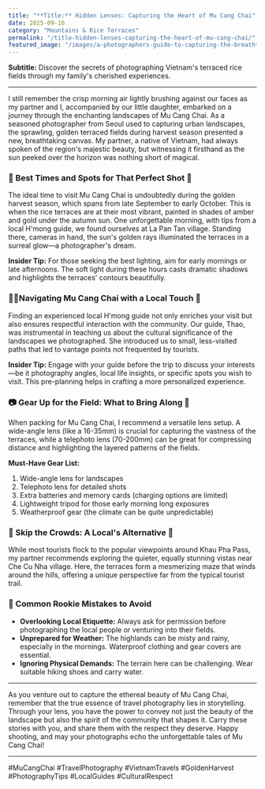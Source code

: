 ```yaml
---
title: "**Title:** Hidden Lenses: Capturing the Heart of Mu Cang Chai"
date: 2025-09-16
category: "Mountains & Rice Terraces"
permalink: "/title-hidden-lenses-capturing-the-heart-of-mu-cang-chai/"
featured_image: "/images/a-photographers-guide-to-capturing-the-breathtaking-sculpted-landscapes-of-mu-cang-chai-211556.jpg"
---
```


**Subtitle:** Discover the secrets of photographing Vietnam's terraced rice fields through my family's cherished experiences.

---

I still remember the crisp morning air lightly brushing against our faces as my partner and I, accompanied by our little daughter, embarked on a journey through the enchanting landscapes of Mu Cang Chai. As a seasoned photographer from Seoul used to capturing urban landscapes, the sprawling, golden terraced fields during harvest season presented a new, breathtaking canvas. My partner, a native of Vietnam, had always spoken of the region's majestic beauty, but witnessing it firsthand as the sun peeked over the horizon was nothing short of magical.

### 📸 Best Times and Spots for That Perfect Shot 🌄

The ideal time to visit Mu Cang Chai is undoubtedly during the golden harvest season, which spans from late September to early October. This is when the rice terraces are at their most vibrant, painted in shades of amber and gold under the autumn sun. One unforgettable morning, with tips from a local H'mong guide, we found ourselves at La Pan Tan village. Standing there, cameras in hand, the sun's golden rays illuminated the terraces in a surreal glow—a photographer's dream.

**Insider Tip:** For those seeking the best lighting, aim for early mornings or late afternoons. The soft light during these hours casts dramatic shadows and highlights the terraces' contours beautifully.

### 🚶‍♂️Navigating Mu Cang Chai with a Local Touch 👣

Finding an experienced local H'mong guide not only enriches your visit but also ensures respectful interaction with the community. Our guide, Thao, was instrumental in teaching us about the cultural significance of the landscapes we photographed. She introduced us to small, less-visited paths that led to vantage points not frequented by tourists.

**Insider Tip:** Engage with your guide before the trip to discuss your interests—be it photography angles, local life insights, or specific spots you wish to visit. This pre-planning helps in crafting a more personalized experience.

### 📷 Gear Up for the Field: What to Bring Along 🎒

When packing for Mu Cang Chai, I recommend a versatile lens setup. A wide-angle lens (like a 16-35mm) is crucial for capturing the vastness of the terraces, while a telephoto lens (70-200mm) can be great for compressing distance and highlighting the layered patterns of the fields.

**Must-Have Gear List:**
1. Wide-angle lens for landscapes
2. Telephoto lens for detailed shots
3. Extra batteries and memory cards (charging options are limited)
4. Lightweight tripod for those early morning long exposures
5. Weatherproof gear (the climate can be quite unpredictable)

### 🤫 Skip the Crowds: A Local's Alternative 🤫

While most tourists flock to the popular viewpoints around Khau Pha Pass, my partner recommends exploring the quieter, equally stunning vistas near Che Cu Nha village. Here, the terraces form a mesmerizing maze that winds around the hills, offering a unique perspective far from the typical tourist trail.

### 🔄 Common Rookie Mistakes to Avoid

- **Overlooking Local Etiquette:** Always ask for permission before photographing the local people or venturing into their fields.
- **Unprepared for Weather:** The highlands can be misty and rainy, especially in the mornings. Waterproof clothing and gear covers are essential.
- **Ignoring Physical Demands:** The terrain here can be challenging. Wear suitable hiking shoes and carry water.

---

As you venture out to capture the ethereal beauty of Mu Cang Chai, remember that the true essence of travel photography lies in storytelling. Through your lens, you have the power to convey not just the beauty of the landscape but also the spirit of the community that shapes it. Carry these stories with you, and share them with the respect they deserve. Happy shooting, and may your photographs echo the unforgettable tales of Mu Cang Chai!

---

#MuCangChai #TravelPhotography #VietnamTravels #GoldenHarvest #PhotographyTips #LocalGuides #CulturalRespect